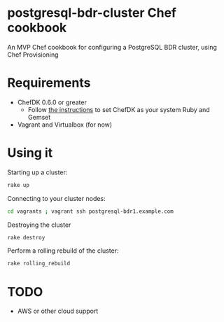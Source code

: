 # postgresql-bdr-cluster Chef cookbook

An MVP Chef cookbook for configuring a PostgreSQL BDR cluster, using Chef Provisioning

# Requirements

* ChefDK 0.6.0 or greater
  * Follow [the instructions](https://docs.chef.io/install_dk.html) to set ChefDK as your system Ruby and Gemset
* Vagrant and Virtualbox (for now)

# Using it

Starting up a cluster:
```bash
rake up
```

Connecting to your cluster nodes:
```bash
cd vagrants ; vagrant ssh postgresql-bdr1.example.com
```

Destroying the cluster
```bash
rake destroy
```

Perform a rolling rebuild of the cluster:
```bash
rake rolling_rebuild
```

# TODO
* AWS or other cloud support
